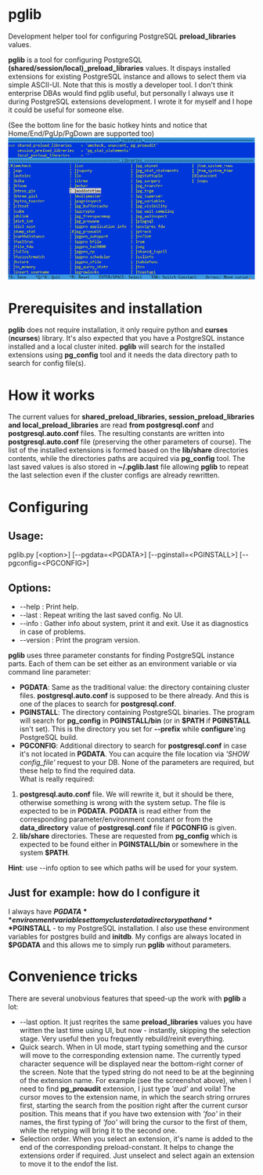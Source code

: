 # pglib
Development helper tool for configuring PostgreSQL **preload_libraries** values.

**pglib** is a tool for configuring PostgreSQL **(shared/session/local)_preload_libraries** values. It dispays installed extensions for existing PostgreSQL instance and allows to select them via simple ASCII-UI.
Note that this is mostly a developer tool. I don't think enterprise DBAs would find pglib useful, but personally I always use it during PostgreSQL extensions development. I wrote it for myself and I hope it could be useful for someone else.

(See the bottom line for the basic hotkey hints and notice that Home/End/PgUp/PgDown are supported too)
![Screenshot](/pglib_screen.png)

# Prerequisites and installation
**pglib** does not require installation, it only require python and **curses** (**ncurses**) library. It's also expected that you have a PostgreSQL instance installed and a local cluster inited. **pglib** will search for the installed extensions using **pg_config** tool and it needs the data directory path to search for config file(s).

# How it works
The current values for **shared_preload_libraries, session_preload_libraries and local_preload_libraries** are read **from postgresql.conf** and **postgresql.auto.conf** files. The resulting constants are written into **postgresql.auto.conf** file (preserving the other parameters of course). The list of the installed extensions is formed based on the **lib/share** directories contents, while the directories paths are acquired via **pg_config** tool. The last saved values is also stored in **~/.pglib.last** file allowing **pglib** to repeat the last selection even if the cluster configs are already rewritten.

# Configuring
## Usage:
pglib.py [\<option\>] [--pgdata=\<PGDATA\>] [--pginstall=\<PGINSTALL\>] [--pgconfig=\<PGCONFIG\>]
## Options:
- --help : Print help.
- --last : Repeat writing the last saved config. No UI.
- --info : Gather info about system, print it and exit. Use it as diagnostics in case of problems.
- --version : Print the program version.

**pglib** uses three parameter constants for finding PostgreSQL instance parts. Each of them can be set either as an environment variable or via command line parameter:
* **PGDATA**: Same as the traditional value: the directory containing cluster files. **postgresql.auto.conf** is supposed to be there already. And this is one of the places to search for **postgresql.conf**.
* **PGINSTALL**: The directory containing PostgreSQL binaries. The program will search for **pg_config** in **PGINSTALL/bin** (or in **$PATH** if **PGINSTALL** isn't set). This is the directory you set for **--prefix** while **configure**'ing PostgreSQL build.
* **PGCONFIG**: Additional directory to search for **postgresql.conf** in case it's not located in **PGDATA**. You can acquire the file location via *'SHOW config_file'* request to your DB.
None of the parameters are required, but these help to find the required data.\
What is really required:
1. **postgresql.auto.conf** file. We will rewrite it, but it should be there, otherwise something is wrong with the system setup. The file is expected to be in **PGDATA**. **PGDATA** is read either from the corresponding parameter/environment constant or from the **data_directory** value of **postgresql.conf** file if **PGCONFIG** is given.
2. **lib/share** directories. These are requested from **pg_config** which is expected to be found either in **PGINSTALL/bin** or somewhere in the system **$PATH**.

**Hint**: use --info option to see which paths will be used for your system.

## Just for example: how do I configure it
I always have **$PGDATA** environment variable set to my cluster data directory path and **$PGINSTALL** - to my PostgreSQL installation. I also use these environment variables for postgres build and **initdb**. My configs are always located in **$PGDATA** and this allows me to simply run **pglib** without parameters.

# Convenience tricks
There are several unobvious features that speed-up the work with **pglib** a lot:
* --last option. It just reqrites the same **preload_libraries** values you have written the last time using UI, but now - instantly, skipping the selection stage. Very useful then you frequently rebuild/reinit everything.
* Quick search. When in UI mode, start typing something and the cursor will move to the corresponding extension name. The currently typed character sequence will be displayed near the bottom-right corner of the screen. Note that the typed string do not need to be at the beginning of the extension name. For example (see the screenshot above), when I need to find **pg_proaudit** extension, I just type *'aud'* and voila! The cursor moves to the extension name, in which the search string orrures first, starting the search from the position right after the current cursor position. This means that if you have two extension with *'foo'* in their names, the first typing of *'foo'* will bring the cursor to the first of them, while the retyping will bring it to the second one.
* Selection order. When you select an extension, it's name is added to the end of the corresponding preload-constant. It helps to change the extensions order if required. Just unselect and select again an extension to move it to the endof the list.
